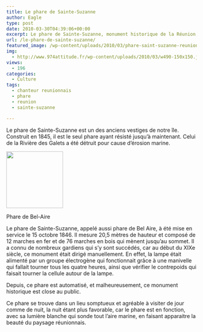 ```yaml
---
title: Le phare de Sainte-Suzanne
author: Eagle
type: post
date: 2010-03-30T04:39:06+00:00
excerpt: Le phare de Sainte-Suzanne, monument historique de la Réunion.
url: /le-phare-de-sainte-suzanne/
featured_image: /wp-content/uploads/2010/03/phare-saint-suzanne-reunion.jpg
img:
  - http://www.974attitude.fr/wp-content/uploads/2010/03/w490-150x150.jpg
views:
  - 196
categories:
  - Culture
tags:
  - chanteur reunionnais
  - phare
  - reunion
  - sainte-suzanne

---
```

Le phare de Sainte-Suzanne est un des anciens vestiges de notre île. Construit en 1845, il est le seul phare ayant résisté jusqu’à maintenant. Celui de la Rivière des Galets a été détruit pour cause d’érosion marine.

<div id="attachment_1408" style="width: 160px" class="wp-caption alignright">
  <a href="https://i1.wp.com/974attitude.fr/wp-content/uploads/2010/03/phare.jpg"><img aria-describedby="caption-attachment-1408" src="https://i1.wp.com/974attitude.fr/wp-content/uploads/2010/03/w490-150x150.jpg?resize=150%2C150" alt="" title="phare" width="150" height="150" class="size-thumbnail wp-image-1408" data-recalc-dims="1" /></a>
  
  <p id="caption-attachment-1408" class="wp-caption-text">
    Phare de Bel-Aire
  </p>
</div>

Le phare de Sainte-Suzanne, appelé aussi phare de Bel Aire, à été mise en service le 15 octobre 1846. Il mesure 20,5 mètres de hauteur et composé de 12 marches en fer et de 76 marches en bois qui mènent jusqu’au sommet. Il a connu de nombreux gardiens qui s’y sont succédés, car au début du XIXe siècle, ce monument était dirigé manuellement. En effet, la lampe était alimenté par un groupe électrogène qui fonctionnait grâce à une manivelle qui fallait tourner tous les quatre heures, ainsi que vérifier le contrepoids qui faisait tourner la cellule autour de la lampe.

Depuis, ce phare est automatisé, et malheureusement, ce monument historique est close au public.
  
Ce phare se trouve dans un lieu somptueux et agréable à visiter de jour comme de nuit, la nuit étant plus favorable, car le phare est en fonction, avec sa lumière blanche qui sonde tout l’aire marine, en faisant apparaitre la beauté du paysage réunionnais.